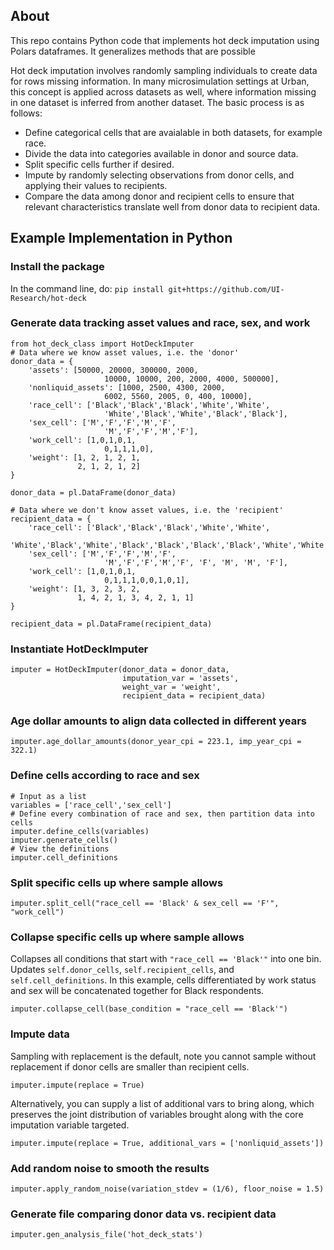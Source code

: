 ## About
This repo contains Python code that implements hot deck imputation using Polars dataframes. It generalizes methods that are possible

Hot deck imputation involves randomly sampling individuals to create data for rows missing information. In many microsimulation settings at Urban, this concept is applied across datasets as well, where information missing in one dataset is inferred from another dataset. The basic process is as follows:

* Define categorical cells that are avaialable in both datasets, for example race.
* Divide the data into categories available in donor and source data.
* Split specific cells further if desired.
* Impute by randomly selecting observations from donor cells, and applying their values to recipients. 
* Compare the data among donor and recipient cells to ensure that relevant characteristics translate well from donor data to recipient data.

## Example Implementation in Python
### Install the package 
In the command line, do: `pip install git+https://github.com/UI-Research/hot-deck`
### Generate data tracking asset values and race, sex, and work
```
from hot_deck_class import HotDeckImputer
# Data where we know asset values, i.e. the 'donor'
donor_data = {
    'assets': [50000, 20000, 300000, 2000, 
                     10000, 10000, 200, 2000, 4000, 500000],
    'nonliquid_assets': [1000, 2500, 4300, 2000, 
                     6002, 5560, 2005, 0, 400, 10000],
    'race_cell': ['Black','Black','Black','White','White',
                     'White','Black','White','Black','Black'],
    'sex_cell': ['M','F','F','M','F',
                     'M','F','F','M','F'],
    'work_cell': [1,0,1,0,1,
                     0,1,1,1,0],
    'weight': [1, 2, 1, 2, 1,
               2, 1, 2, 1, 2]
}

donor_data = pl.DataFrame(donor_data)

# Data where we don't know asset values, i.e. the 'recipient'
recipient_data = {
    'race_cell': ['Black','Black','Black','White','White',
                     'White','Black','White','Black','Black','Black','Black','White','White'],
    'sex_cell': ['M','F','F','M','F',
                     'M','F','F','M','F', 'F', 'M', 'M', 'F'],
    'work_cell': [1,0,1,0,1,
                     0,1,1,1,0,0,1,0,1],
    'weight': [1, 3, 2, 3, 2,
               1, 4, 2, 1, 3, 4, 2, 1, 1]
}

recipient_data = pl.DataFrame(recipient_data)
```
### Instantiate HotDeckImputer
```
imputer = HotDeckImputer(donor_data = donor_data, 
                         imputation_var = 'assets', 
                         weight_var = 'weight', 
                         recipient_data = recipient_data)
```

### Age dollar amounts to align data collected in different years
```
imputer.age_dollar_amounts(donor_year_cpi = 223.1, imp_year_cpi = 322.1)
```

### Define cells according to race and sex
```
# Input as a list
variables = ['race_cell','sex_cell']
# Define every combination of race and sex, then partition data into cells
imputer.define_cells(variables)
imputer.generate_cells()
# View the definitions
imputer.cell_definitions
```

### Split specific cells up where sample allows
```
imputer.split_cell("race_cell == 'Black' & sex_cell == 'F'", "work_cell")
```

### Collapse specific cells up where sample allows
Collapses all conditions that start with `"race_cell == 'Black'"` into one bin. Updates `self.donor_cells`, `self.recipient_cells`, and `self.cell_definitions`. In this example, cells differentiated by work status and sex will be concatenated together for Black respondents.
```
imputer.collapse_cell(base_condition = "race_cell == 'Black'")
```
### Impute data
Sampling with replacement is the default, note you cannot sample without replacement if donor cells are smaller than recipient cells.
```
imputer.impute(replace = True)
```
Alternatively, you can supply a list of additional vars to bring along, which preserves the joint distribution of variables brought along with the core imputation variable targeted.
```
imputer.impute(replace = True, additional_vars = ['nonliquid_assets'])
```
### Add random noise to smooth the results
```
imputer.apply_random_noise(variation_stdev = (1/6), floor_noise = 1.5)
```
### Generate file comparing donor data vs. recipient data
```
imputer.gen_analysis_file('hot_deck_stats')
```
